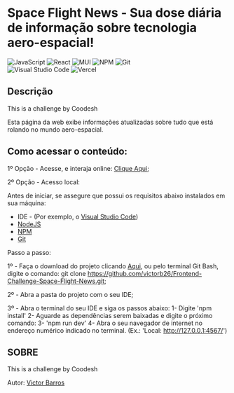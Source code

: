# Space Flight News - Sua dose diária de informação sobre tecnologia aero-espacial!

![JavaScript](https://img.shields.io/badge/javascript-%23323330.svg?style=for-the-badge&logo=javascript&logoColor=%23F7DF1E)
![React](https://img.shields.io/badge/react-%2320232a.svg?style=for-the-badge&logo=react&logoColor=%2361DAFB)
![MUI](https://img.shields.io/badge/MUI-%230081CB.svg?style=for-the-badge&logo=mui&logoColor=white)
![NPM](https://img.shields.io/badge/npm-CB3837?style=for-the-badge&logo=npm&logoColor=white)
![Git](https://img.shields.io/badge/GIT-E44C30?style=for-the-badge&logo=git&logoColor=white)   
![Visual Studio Code](https://img.shields.io/badge/Visual_Studio_Code-0078D4?style=for-the-badge&logo=visual%20studio%20code&logoColor=white)
![Vercel](https://img.shields.io/badge/vercel-%23000000.svg?style=for-the-badge&logo=vercel&logoColor=white)

## Descrição

This is a challenge by Coodesh

Esta página da web exibe informações atualizadas sobre tudo que está rolando no mundo aero-espacial.

## Como acessar o conteúdo: 

1º Opção - Acesse, e interaja online: [Clique Aqui](http://frontend-challenge-space-flight-news.vercel.app/);

2º Opção - Acesso local: 

Antes de iniciar, se assegure que possui os requisitos abaixo instalados em sua máquina:

- IDE - (Por exemplo, o [Visual Studio Code](https://code.visualstudio.com/))
- [NodeJS](https://www.nodejs.org)
- [NPM](https://www.npmjs.com)
- [Git](https://git-scm.com/downloads)

Passo a passo: 

1º - Faça o download do projeto clicando [Aqui](https://github.com/victorb26/Frontend-Challenge-Space-Flight-News.git), ou pelo terminal 
Git Bash, digite o comando: git clone https://github.com/victorb26/Frontend-Challenge-Space-Flight-News.git;

2º - Abra a pasta do projeto com o seu IDE;

3º - Abra o terminal do seu IDE e siga os passos abaixo: 
1- Digite 'npm install' 
2- Aguarde as dependências serem baixadas e digite o próximo comando:
3- 'npm run dev'
4- Abra o seu navegador de internet no endereço numérico indicado no terminal. (Ex.: 'Local: http://127.0.0.1:4567/')


## SOBRE

This is a challenge by Coodesh

Autor: [Victor Barros](https://www.linkedin.com/in/victorjcbarros/)
